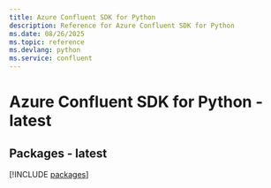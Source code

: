 ```yaml
---
title: Azure Confluent SDK for Python
description: Reference for Azure Confluent SDK for Python
ms.date: 08/26/2025
ms.topic: reference
ms.devlang: python
ms.service: confluent
---
```

# Azure Confluent SDK for Python - latest
## Packages - latest
[!INCLUDE [packages](confluent-index.md)]